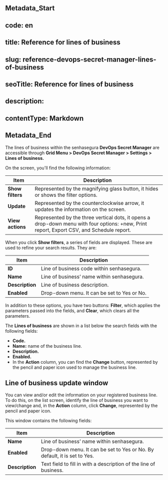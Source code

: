 ## Metadata_Start 
## code: en
## title: Reference for lines of business 
## slug: reference-devops-secret-manager-lines-of-business 
## seoTitle: Reference for lines of business 
## description:  
## contentType: Markdown 
## Metadata_End
The lines of business within the senhasegura **DevOps Secret Manager** are accessible through **Grid Menu > DevOps Secret Manager > Settings > Lines of business.**

On the screen, you'll find the following information:

| Item | Description |
| --- | --- |
| **Show filters** | Represented by the magnifying glass button, it hides or shows the filter options. |
| **Update** | Represented by the counterclockwise arrow, it updates the information on the screen. |
| **View actions** | Represented by the three vertical dots, it opens a drop-down menu with four options: +new, Print report, Export CSV, and Schedule report. |

When you click **Show filters**, a series of fields are displayed. These are used to refine your search results. They are:

| Item | Description |
| --- | --- |
| **ID** | Line of business code within senhasegura. |
| **Name** | Line of business’ name within senhasegura. |
| **Description** | Line of business description. |
| **Enabled** | Drop-down menu. It can be set to Yes or No. |

In addition to these options, you have two buttons: **Filter**, which applies the parameters passed into the fields, and **Clear**, which clears all the parameters.

The **Lines of business** are shown in a list below the search fields with the following fields:

- **Code.**
- **Name:** name of the business line.
- **Description.**
- **Enabled.**
- In the **Action** column, you can find the **Change** button, represented by the pencil and paper icon used to manage the business line.

## Line of business update window

You can view and/or edit the information on your registered business line. To do this, on the list screen, identify the line of business you want to view/change and, in the **Action** column, click **Change**, represented by the pencil and paper icon.

This window contains the following fields:

| Item | Description |
| --- | --- |
| **Name** | Line of business’ name within senhasegura. |
| **Enabled** | Drop-down menu. It can be set to Yes or No. By default, it is set to Yes. |
| **Description** | Text field to fill in with a description of the line of business. |